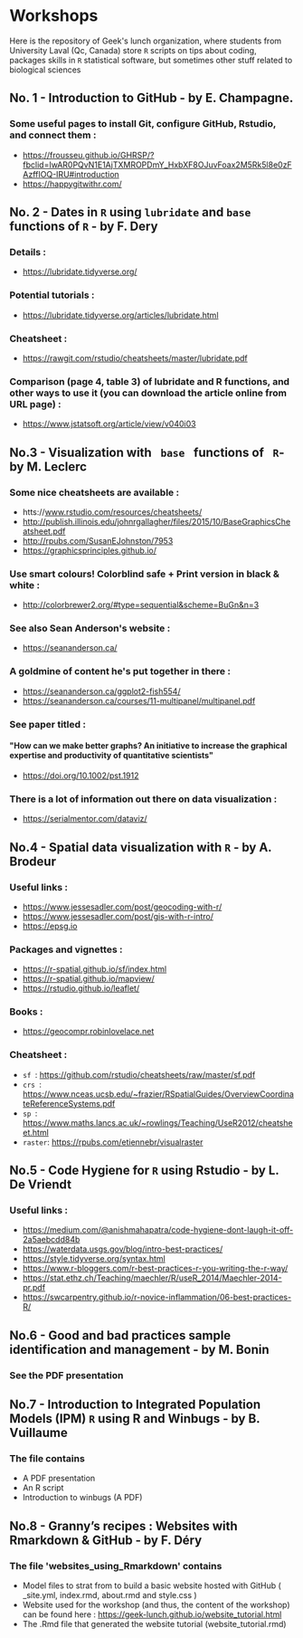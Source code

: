 # Workshops
Here is the repository of Geek's lunch organization, where students from University Laval (Qc, Canada) store <code>R</code> scripts on tips about coding, packages skills in <code>R</code> statistical software, but sometimes other stuff related to biological sciences 


## No. 1 - Introduction to GitHub - by E. Champagne. 
### Some useful pages to install Git, configure GitHub, Rstudio, and connect them :
  - https://frousseu.github.io/GHRSP/?fbclid=IwAR0PQvN1E1AjTXMROPDmY_HxbXF8OJuvFoax2M5Rk5l8e0zFAzffIOQ-IRU#introduction
  - https://happygitwithr.com/
    
## No. 2 - Dates in <code>R</code> using <code>lubridate</code> and <code>base</code> functions of <code>R</code> - by F. Dery
### Details :  
- https://lubridate.tidyverse.org/
### Potential tutorials : 
- https://lubridate.tidyverse.org/articles/lubridate.html
### Cheatsheet : 
- https://rawgit.com/rstudio/cheatsheets/master/lubridate.pdf
### Comparison (page 4, table 3) of lubridate and R functions, and other ways to use it (you can download the article online from URL page) :
- https://www.jstatsoft.org/article/view/v040i03


## No.3 - Visualization with <code> base </code> functions of <code> R</code>- by M. Leclerc

### Some nice cheatsheets are available :
- htts://www.rstudio.com/resources/cheatsheets/
- http://publish.illinois.edu/johnrgallagher/files/2015/10/BaseGraphicsCheatsheet.pdf
- http://rpubs.com/SusanEJohnston/7953
- https://graphicsprinciples.github.io/
### Use smart colours! Colorblind safe + Print version in black & white :
- http://colorbrewer2.org/#type=sequential&scheme=BuGn&n=3
### See also Sean Anderson's website : 
- https://seananderson.ca/
### A goldmine of content he's put together in there :
- https://seananderson.ca/ggplot2-fish554/
- https://seananderson.ca/courses/11-multipanel/multipanel.pdf
### See paper titled :
#### "How can we make better graphs? An initiative to increase the graphical expertise and productivity of quantitative scientists" 
- https://doi.org/10.1002/pst.1912 
### There is a lot of information out there on data visualization :
- https://serialmentor.com/dataviz/


## No.4 - Spatial data visualization with <code>R</code> - by A. Brodeur
### Useful links :
- https://www.jessesadler.com/post/geocoding-with-r/  
- https://www.jessesadler.com/post/gis-with-r-intro/  
- https://epsg.io   

### Packages and vignettes :
- https://r-spatial.github.io/sf/index.html  
- https://r-spatial.github.io/mapview/     
- https://rstudio.github.io/leaflet/    

### Books :
- https://geocompr.robinlovelace.net   

### Cheatsheet : 
- <code>sf    </code>: https://github.com/rstudio/cheatsheets/raw/master/sf.pdf  
- <code>crs   </code>: https://www.nceas.ucsb.edu/~frazier/RSpatialGuides/OverviewCoordinateReferenceSystems.pdf  
- <code>sp    </code>: https://www.maths.lancs.ac.uk/~rowlings/Teaching/UseR2012/cheatsheet.html  
- <code>raster</code>: https://rpubs.com/etiennebr/visualraster  

## No.5 - Code Hygiene for <code>R</code> using Rstudio - by L. De Vriendt
### Useful links :
- https://medium.com/@anishmahapatra/code-hygiene-dont-laugh-it-off-2a5aebcdd84b
- https://waterdata.usgs.gov/blog/intro-best-practices/
- https://style.tidyverse.org/syntax.html
- https://www.r-bloggers.com/r-best-practices-r-you-writing-the-r-way/
- https://stat.ethz.ch/Teaching/maechler/R/useR_2014/Maechler-2014-pr.pdf
- https://swcarpentry.github.io/r-novice-inflammation/06-best-practices-R/

## No.6 - Good and bad practices sample identification and management - by M. Bonin
### See the PDF presentation

## No.7 - Introduction to Integrated Population Models (IPM) <code>R</code> using R and Winbugs - by B. Vuillaume
### The file contains 
  - A PDF presentation
  - An R script
  - Introduction to winbugs (A PDF)
## No.8 - Granny’s recipes : Websites with Rmarkdown & GitHub - by F. Déry
### The file 'websites_using_Rmarkdown' contains 
  - Model files to strat from to build a basic website hosted with GitHub ( _site.yml, index.rmd, about.rmd and style.css )
  - Website used for the workshop (and thus, the content of the workshop) can be found here : https://geek-lunch.github.io/website_tutorial.html
  - The .Rmd file that generated the website tutorial (website_tutorial.rmd)
